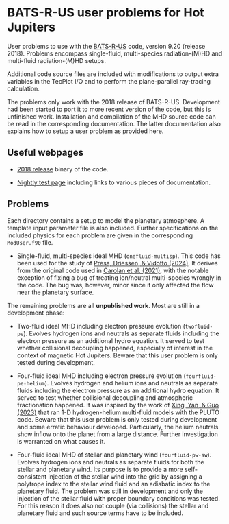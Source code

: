 # BATS-R-US user problems for Hot Jupiters

User problems to use with the [BATS-R-US](https://github.com/SWMFsoftware/BATSRUS)
code, version 9.20 (release 2018). Problems encompass single-fluid, multi-species radiation-(M)HD and multi-fluid radiation-(M)HD setups.

Additional code source files are included with modifications to output extra variables in the TecPlot I/O and to perform the plane-parallel ray-tracing calculation.

The problems only work with the 2018 release of BATS-R-US. Development had been started to port it to more recent version of the code, but this is unfinished work. Installation and compilation of the MHD source code can be read in the corresponding documentation. The latter documentation also explains how to setup a user problem as provided here.

## Useful webpages

- [2018 release](https://github.com/SWMFsoftware/BATSRUS/releases/tag/2018-06-24) binary of the code.

- [Nightly test page](http://herot.engin.umich.edu/~gtoth/) including links to various pieces of documentation.

## Problems

Each directory contains a setup to model the planetary atmosphere. A template input parameter file is also included. Further specifications on the included physics for each problem are given in the corresponding `ModUser.f90` file.

- Single-fluid, multi-species ideal MHD (`onefluid-multisp`). This code has been used for the study of [Presa, Driessen, & Vidotto (2024)](https://academic.oup.com/mnras/article/534/4/3622/7816390). It derives from the original code used in [Carolan et al. (2021)](https://academic.oup.com/mnras/article/508/4/6001/6395334), with the notable exception of fixing a bug of treating ion/neutral multi-species wrongly in the code. The bug was, however, minor since it only affected the flow near the planetary surface.

The remaining problems are all **unpublished work**. Most are still in a development phase:

- Two-fluid ideal MHD including electron pressure evolution (`twofluid-pe`). Evolves hydrogen ions and neutrals as separate fluids including the electron pressure as an additional hydro equation. It served to test whether collisional decoupling happened, especially of interest in the context of magnetic Hot Jupiters. Beware that this user problem is only tested during development.

- Four-fluid ideal MHD including electron pressure evolution (`fourfluid-pe-helium`). Evolves hydrogen and helium ions and neutrals as separate fluids including the electron pressure as an additional hydro equation. It served to test whether collisional decoupling and atmospheric fractionation happened. It was inspired by the work of [Xing, Yan, & Guo (2023)](https://iopscience.iop.org/article/10.3847/1538-4357/ace43f) that ran 1-D hydrogen-helium multi-fluid models with the PLUTO code. Beware that this user problem is only tested during development and some erratic behaviour developed. Particularly, the helium neutrals show inflow onto the planet from a large distance. Further investigation is warranted on what causes it.

- Four-fluid ideal MHD of stellar and planetary wind (`fourfluid-pw-sw`). Evolves hydrogen ions and neutrals as separate fluids for both the stellar and planetary wind. Its purpose is to provide a more self-consistent injection of the stellar wind into the grid by assigning a polytrope index to the stellar wind fluid and an adiabatic index to the planetary fluid. The problem was still in development and only the injection of the stellar fluid with proper boundary conditions was tested. For this reason it does also not couple (via collisions) the stellar and planetary fluid and such source terms have to be included.



